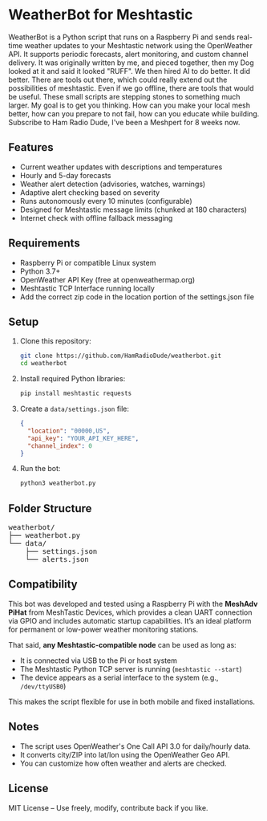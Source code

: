 # WeatherBot for Meshtastic

WeatherBot is a Python script that runs on a Raspberry Pi and sends real-time weather updates to your Meshtastic network using the OpenWeather API. It supports periodic forecasts, alert monitoring, and custom channel delivery.  It was originally written by me, and pieced together, then my Dog looked at it and said it looked "RUFF". We then hired AI to do better.  It did better.  There are tools out there, which could really extend out the possibilities of meshtastic. Even if we go offline, there are tools that would be useful. These small scripts are stepping stones to something much larger. My goal is to get you thinking.   How can you make your local mesh better, how can you prepare to not fail, how can you educate while building.  Subscribe to Ham Radio Dude, I've been a Meshpert for 8 weeks now.

## Features

- Current weather updates with descriptions and temperatures
- Hourly and 5-day forecasts
- Weather alert detection (advisories, watches, warnings)
- Adaptive alert checking based on severity
- Runs autonomously every 10 minutes (configurable)
- Designed for Meshtastic message limits (chunked at 180 characters)
- Internet check with offline fallback messaging

## Requirements

- Raspberry Pi or compatible Linux system
- Python 3.7+
- OpenWeather API Key (free at openweathermap.org)
- Meshtastic TCP Interface running locally
- Add the correct zip code in the location portion of the settings.json file

## Setup

1. Clone this repository:
    ```bash
    git clone https://github.com/HamRadioDude/weatherbot.git
    cd weatherbot
    ```

2. Install required Python libraries:
    ```bash
    pip install meshtastic requests
    ```

3. Create a `data/settings.json` file:
    ```json
    {
      "location": "00000,US", 
      "api_key": "YOUR_API_KEY_HERE",
      "channel_index": 0
    }
    ```

4. Run the bot:
    ```bash
    python3 weatherbot.py
    ```

## Folder Structure

<pre>
weatherbot/
├── weatherbot.py
└── data/
    ├── settings.json
    └── alerts.json
</pre>

## Compatibility

This bot was developed and tested using a Raspberry Pi with the **MeshAdv PiHat** from MeshTastic Devices, which provides a clean UART connection via GPIO and includes automatic startup capabilities. It’s an ideal platform for permanent or low-power weather monitoring stations.

That said, **any Meshtastic-compatible node** can be used as long as:

- It is connected via USB to the Pi or host system
- The Meshtastic Python TCP server is running (`meshtastic --start`)
- The device appears as a serial interface to the system (e.g., `/dev/ttyUSB0`)

This makes the script flexible for use in both mobile and fixed installations.

## Notes

- The script uses OpenWeather's One Call API 3.0 for daily/hourly data.
- It converts city/ZIP into lat/lon using the OpenWeather Geo API.
- You can customize how often weather and alerts are checked.

## License

MIT License – Use freely, modify, contribute back if you like.
